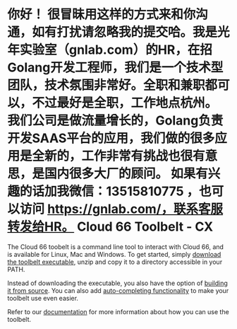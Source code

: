 你好！
很冒昧用这样的方式来和你沟通，如有打扰请忽略我的提交哈。我是光年实验室（gnlab.com）的HR，在招Golang开发工程师，我们是一个技术型团队，技术氛围非常好。全职和兼职都可以，不过最好是全职，工作地点杭州。
我们公司是做流量增长的，Golang负责开发SAAS平台的应用，我们做的很多应用是全新的，工作非常有挑战也很有意思，是国内很多大厂的顾问。
如果有兴趣的话加我微信：13515810775  ，也可以访问 https://gnlab.com/，联系客服转发给HR。
Cloud 66 Toolbelt - CX
==

The Cloud 66 toobelt is a command line tool to interact with Cloud 66, and is available for Linux, Mac and Windows. To get started, simply [download the toolbelt executable](https://app.cloud66.com/toolbelt), unzip and copy it to a directory accessible in your PATH.

Instead of downloading the executable, you also have the option of [building it from source](https://github.com/cloud66-oss/cx/wiki/Building-Cloud-66-toolbelt-(cx)-from-source). You can also add [auto-completing functionality](https://github.com/cloud66-oss/cx/wiki/Setting-up-Auto-complete-for-the-toolbelt) to make your toolbelt use even easier.

Refer to our [documentation](https://help.cloud66.com/maestro/quickstarts/using-cloud66-toolbelt.html) for more information about how you can use the toolbelt.
